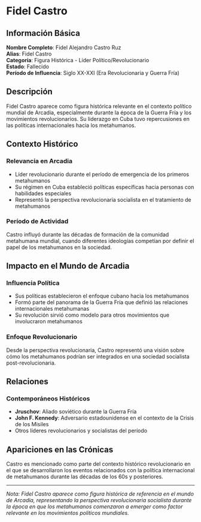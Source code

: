 # Fidel Castro

## Información Básica

**Nombre Completo**: Fidel Alejandro Castro Ruz  
**Alias**: Fidel Castro  
**Categoría**: Figura Histórica - Líder Político/Revolucionario  
**Estado**: Fallecido  
**Período de Influencia**: Siglo XX-XXI (Era Revolucionaria y Guerra Fría)

## Descripción

Fidel Castro aparece como figura histórica relevante en el contexto político mundial de Arcadia, especialmente durante la época de la Guerra Fría y los movimientos revolucionarios. Su liderazgo en Cuba tuvo repercusiones en las políticas internacionales hacia los metahumanos.

## Contexto Histórico

### Relevancia en Arcadia
- Líder revolucionario durante el período de emergencia de los primeros metahumanos
- Su régimen en Cuba estableció políticas específicas hacia personas con habilidades especiales
- Representó la perspectiva revolucionaria socialista en el tratamiento de metahumanos

### Período de Actividad
Castro influyó durante las décadas de formación de la comunidad metahumana mundial, cuando diferentes ideologías competían por definir el papel de los metahumanos en la sociedad.

## Impacto en el Mundo de Arcadia

### Influencia Política
- Sus políticas establecieron el enfoque cubano hacia los metahumanos
- Formó parte del panorama de la Guerra Fría que definió las relaciones internacionales metahumanas
- Su revolución sirvió como modelo para otros movimientos que involucraron metahumanos

### Enfoque Revolucionario
Desde la perspectiva revolucionaria, Castro representó una visión sobre cómo los metahumanos podrían ser integrados en una sociedad socialista post-revolucionaria.

## Relaciones

### Contemporáneos Históricos
- **Jruschov**: Aliado soviético durante la Guerra Fría
- **John F. Kennedy**: Adversario estadounidense en el contexto de la Crisis de los Misiles
- Otros líderes revolucionarios y socialistas del período

## Apariciones en las Crónicas

Castro es mencionado como parte del contexto histórico revolucionario en el que se desarrollaron los eventos relacionados con la política internacional de metahumanos durante las décadas de los 60s y posteriores.

---

*Nota: Fidel Castro aparece como figura histórica de referencia en el mundo de Arcadia, representando la perspectiva revolucionaria socialista durante la época en que los metahumanos comenzaron a emerger como factor relevante en los movimientos políticos mundiales.*